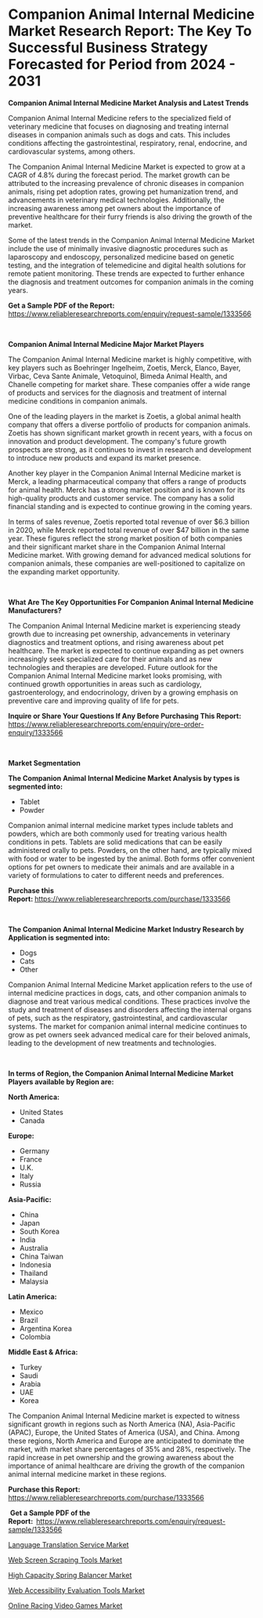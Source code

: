 <p><h1>Companion Animal Internal Medicine Market Research Report: The Key To Successful Business Strategy Forecasted for Period from 2024 - 2031</h1></p><p><strong>Companion Animal Internal Medicine Market Analysis and Latest Trends</strong></p>
<p><p>Companion Animal Internal Medicine refers to the specialized field of veterinary medicine that focuses on diagnosing and treating internal diseases in companion animals such as dogs and cats. This includes conditions affecting the gastrointestinal, respiratory, renal, endocrine, and cardiovascular systems, among others.</p><p>The Companion Animal Internal Medicine Market is expected to grow at a CAGR of 4.8% during the forecast period. The market growth can be attributed to the increasing prevalence of chronic diseases in companion animals, rising pet adoption rates, growing pet humanization trend, and advancements in veterinary medical technologies. Additionally, the increasing awareness among pet owners about the importance of preventive healthcare for their furry friends is also driving the growth of the market.</p><p>Some of the latest trends in the Companion Animal Internal Medicine Market include the use of minimally invasive diagnostic procedures such as laparoscopy and endoscopy, personalized medicine based on genetic testing, and the integration of telemedicine and digital health solutions for remote patient monitoring. These trends are expected to further enhance the diagnosis and treatment outcomes for companion animals in the coming years.</p></p>
<p><strong>Get a Sample PDF of the Report:&nbsp;</strong> <a href="https://www.reliableresearchreports.com/enquiry/request-sample/1333566">https://www.reliableresearchreports.com/enquiry/request-sample/1333566</a></p>
<p>&nbsp;</p>
<p><strong>Companion Animal Internal Medicine Major Market Players</strong></p>
<p><p>The Companion Animal Internal Medicine market is highly competitive, with key players such as Boehringer Ingelheim, Zoetis, Merck, Elanco, Bayer, Virbac, Ceva Sante Animale, Vetoquinol, Bimeda Animal Health, and Chanelle competing for market share. These companies offer a wide range of products and services for the diagnosis and treatment of internal medicine conditions in companion animals.</p><p>One of the leading players in the market is Zoetis, a global animal health company that offers a diverse portfolio of products for companion animals. Zoetis has shown significant market growth in recent years, with a focus on innovation and product development. The company's future growth prospects are strong, as it continues to invest in research and development to introduce new products and expand its market presence.</p><p>Another key player in the Companion Animal Internal Medicine market is Merck, a leading pharmaceutical company that offers a range of products for animal health. Merck has a strong market position and is known for its high-quality products and customer service. The company has a solid financial standing and is expected to continue growing in the coming years.</p><p>In terms of sales revenue, Zoetis reported total revenue of over $6.3 billion in 2020, while Merck reported total revenue of over $47 billion in the same year. These figures reflect the strong market position of both companies and their significant market share in the Companion Animal Internal Medicine market. With growing demand for advanced medical solutions for companion animals, these companies are well-positioned to capitalize on the expanding market opportunity.</p></p>
<p>&nbsp;</p>
<p><strong>What Are The Key Opportunities For Companion Animal Internal Medicine Manufacturers?</strong></p>
<p><p>The Companion Animal Internal Medicine market is experiencing steady growth due to increasing pet ownership, advancements in veterinary diagnostics and treatment options, and rising awareness about pet healthcare. The market is expected to continue expanding as pet owners increasingly seek specialized care for their animals and as new technologies and therapies are developed. Future outlook for the Companion Animal Internal Medicine market looks promising, with continued growth opportunities in areas such as cardiology, gastroenterology, and endocrinology, driven by a growing emphasis on preventive care and improving quality of life for pets.</p></p>
<p><strong>Inquire or Share Your Questions If Any Before Purchasing This Report:</strong> <a href="https://www.reliableresearchreports.com/enquiry/pre-order-enquiry/1333566">https://www.reliableresearchreports.com/enquiry/pre-order-enquiry/1333566</a></p>
<p>&nbsp;</p>
<p><strong>Market Segmentation</strong></p>
<p><strong>The Companion Animal Internal Medicine Market Analysis by types is segmented into:</strong></p>
<p><ul><li>Tablet</li><li>Powder</li></ul></p>
<p><p>Companion animal internal medicine market types include tablets and powders, which are both commonly used for treating various health conditions in pets. Tablets are solid medications that can be easily administered orally to pets. Powders, on the other hand, are typically mixed with food or water to be ingested by the animal. Both forms offer convenient options for pet owners to medicate their animals and are available in a variety of formulations to cater to different needs and preferences.</p></p>
<p><strong>Purchase this Report:&nbsp;</strong><a href="https://www.reliableresearchreports.com/purchase/1333566">https://www.reliableresearchreports.com/purchase/1333566</a></p>
<p>&nbsp;</p>
<p><strong>The Companion Animal Internal Medicine Market Industry Research by Application is segmented into:</strong></p>
<p><ul><li>Dogs</li><li>Cats</li><li>Other</li></ul></p>
<p><p>Companion Animal Internal Medicine Market application refers to the use of internal medicine practices in dogs, cats, and other companion animals to diagnose and treat various medical conditions. These practices involve the study and treatment of diseases and disorders affecting the internal organs of pets, such as the respiratory, gastrointestinal, and cardiovascular systems. The market for companion animal internal medicine continues to grow as pet owners seek advanced medical care for their beloved animals, leading to the development of new treatments and technologies.</p></p>
<p>&nbsp;</p>
<p><strong>In terms of Region, the Companion Animal Internal Medicine Market Players available by Region are:</strong></p>
<p>
    <p> <strong> North America: </strong>
        <ul>
            <li>United States</li>
            <li>Canada</li>
        </ul>
        </p> 
    <p> <strong> Europe: </strong>
        <ul>
            <li>Germany</li>
            <li>France</li>
            <li>U.K.</li>
            <li>Italy</li>
            <li>Russia</li>
        </ul>
        </p> 
    <p> <strong> Asia-Pacific: </strong>
        <ul>
            <li>China</li>
            <li>Japan</li>
            <li>South Korea</li>
            <li>India</li>
            <li>Australia</li>
            <li>China Taiwan</li>
            <li>Indonesia</li>
            <li>Thailand</li>
            <li>Malaysia</li>
        </ul>
        </p> 
    <p> <strong> Latin America: </strong>
        <ul>
            <li>Mexico</li>
            <li>Brazil</li>
            <li>Argentina Korea</li>
            <li>Colombia</li>
        </ul>
        </p> 
    <p> <strong> Middle East & Africa: </strong>
        <ul>
            <li>Turkey</li>
            <li>Saudi</li>
            <li>Arabia</li>
            <li>UAE</li>
            <li>Korea</li>
        </ul>
    </p>
    </p>
<p><p>The Companion Animal Internal Medicine market is expected to witness significant growth in regions such as North America (NA), Asia-Pacific (APAC), Europe, the United States of America (USA), and China. Among these regions, North America and Europe are anticipated to dominate the market, with market share percentages of 35% and 28%, respectively. The rapid increase in pet ownership and the growing awareness about the importance of animal healthcare are driving the growth of the companion animal internal medicine market in these regions.</p></p>
<p><strong>Purchase this Report: </strong><a href="https://www.reliableresearchreports.com/purchase/1333566">https://www.reliableresearchreports.com/purchase/1333566</a></p>
<p>&nbsp;<strong>Get a Sample PDF of the Report:&nbsp;&nbsp;</strong><a href="https://www.reliableresearchreports.com/enquiry/request-sample/1333566">https://www.reliableresearchreports.com/enquiry/request-sample/1333566</a></p>
<p><strong></strong></p>
<p><p><a href="https://medium.com/@chiragreportprime1/language-translation-service-market-competitive-analysis-market-trends-and-forecast-to-2031-fa706392c875">Language Translation Service Market</a></p><p><a href="https://medium.com/@effiemills56867/web-screen-scraping-tools-market-analysis-and-sze-forecasted-for-period-from-2024-to-2031-f598cf579e60">Web Screen Scraping Tools Market</a></p><p><a href="https://github.com/Sarissaschmalingtr6fz2739/Market-Research-Report-List-1/blob/main/high-capacity-spring-balancer-market.md">High Capacity Spring Balancer Market</a></p><p><a href="https://medium.com/@effiemills56867/web-accessibility-evaluation-tools-market-exploring-market-share-market-trends-and-future-growth-71515a59c805">Web Accessibility Evaluation Tools Market</a></p><p><a href="https://medium.com/@effiemills56867/online-racing-video-games-market-size-market-outlook-and-market-forecast-2024-to-2031-afd52e8b84f2">Online Racing Video Games Market</a></p></p>
